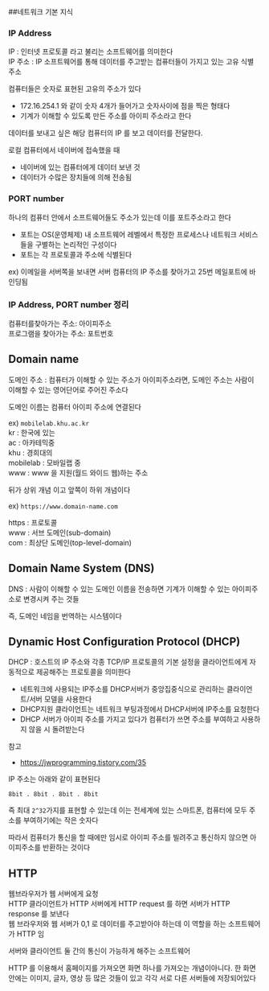 ##네트워크 기본 지식
### IP Address 

IP : 인터넷 프로토콜 라고 불리는 소프트웨어를 의미한다  
IP 주소 : IP 소프트웨어를 통해 데이터를 주고받는 컴퓨터들이 가지고 있는 고유 식별 주소


컴퓨터들은 숫자로 표현된 고유의 주소가 있다

- 172.16.254.1  와 같이 숫자 4개가 들어가고 숫자사이에 점을 찍은 형태다 
- 기계가 이해할 수 있도록 만든 주소를 아이피 주소라고 한다  

데이터를 보내고 싶은 해당 컴퓨터의 IP 를 보고 데이터를 전달한다.

로컬 컴퓨터에서 네이버에 접속했을 때
- 네이버에 있는 컴퓨터에게 데이터 보낸 것
- 데이터가 수많은 장치들에 의해 전송됨    

### PORT number

하나의 컴퓨터 안에서 소프트웨어들도 주소가 있는데 이를 포트주소라고 한다

- 포트는 OS(운영체제) 내 소프트웨어 레벨에서  특정한 프로세스나 네트워크 서비스들을 구별하는 논리적인 구성이다
- 포트는 각 프로토콜과 주소에 식별된다 

ex) 이메일을 서버쪽을 보내면 서버 컴퓨터의 IP 주소를 찾아가고 25번 메일포트에 바인딩됨


###  IP Address, PORT number 정리
컴퓨터를찾아가는 주소:  아이피주소  
프로그램을 찾아가는 주소: 포트번호 

## Domain name

도메인 주소 : 컴퓨터가 이해할 수 있는 주소가 아이피주소라면, 도메인 주소는 사람이 이해할 수 있는 영어단어로 주어진 주소다

도메인 이름는 컴퓨터 아이피 주소에 연결된다

ex) `mobilelab.khu.ac.kr`   
kr : 한국에 있는  
ac : 아카테믹중  
khu : 경희대의  
mobilelab : 모바일랩 중  
www : www 을 지원(월드 와이드 웹)하는 주소  

뒤가 상위 개념 이고 앞쪽이 하위 개념이다

ex) `https://www.domain-name.com`

https : 프로토콜  
www : 서브 도메인(sub-domain)  
com : 최상단 도메인(top-level-domain)  


## Domain Name System (DNS) 

DNS : 사람이 이해할 수 있는 도메인 이름을 전송하면 기계가 이해할 수 있는 아이피주소로 변경시켜 주는 것들

즉, 도메인 네임을 번역하는 시스템이다 


## Dynamic Host Configuration Protocol (DHCP)

DHCP : 호스트의 IP 주소와 각종 TCP/IP 프로토콜의 기본 설정을 클라이언트에게 자동적으로 제공해주는 프로토콜을 의미한다


- 네트워크에 사용되는 IP주소를 DHCP서버가 중앙집중식으로 관리하는 클라이언트/서버 모델을 사용한다
- DHCP지원 클라이언트는 네트워크 부팅과정에서 DHCP서버에 IP주소를 요청한다
-  DHCP 서버가 아이피 주소를 가지고 있다가 컴퓨터가 쓰면 주소를 부여하고 사용하지 않을 시 돌려받는다

참고  
- https://jwprogramming.tistory.com/35 

IP 주소는 아래와 같이 표현된다

`8bit . 8bit . 8bit . 8bit` 

즉 최대 `2^32`가지를 표현할 수 있는데 이는 전세계에 있는 스마트폰, 컴퓨터에 모두 주소를 부여하기에는 작은 숫자다


따라서 컴퓨터가 통신을 할 때에만 임시로 아이피 주소를 빌려주고 통신하지 않으면 아이피주소를 반환하는 것이다



## HTTP

웹브라우저가 웹 서버에게 요청  
HTTP 클라이언트가 HTTP 서버에게 HTTP request 를 하면 서버가 HTTP response 를 보낸다  
웹 브라우저와 웹 서버가 0,1 로 데이터를 주고받아야 하는데 이 역할을 하는 소프트웨어가 HTTP 임

서버와 클라이언트 둘 간의 통신이 가능하게 해주는 소프트웨어 

  
HTTP 를 이용해서 홈페이지를 가져오면 화면 하나를 가져오는 개념이아니다. 한 화면 안에는 이미지, 글자, 영상 등 많은 것들이 있고 각각 서로 다른 서버들에 저장되어있다 


 


